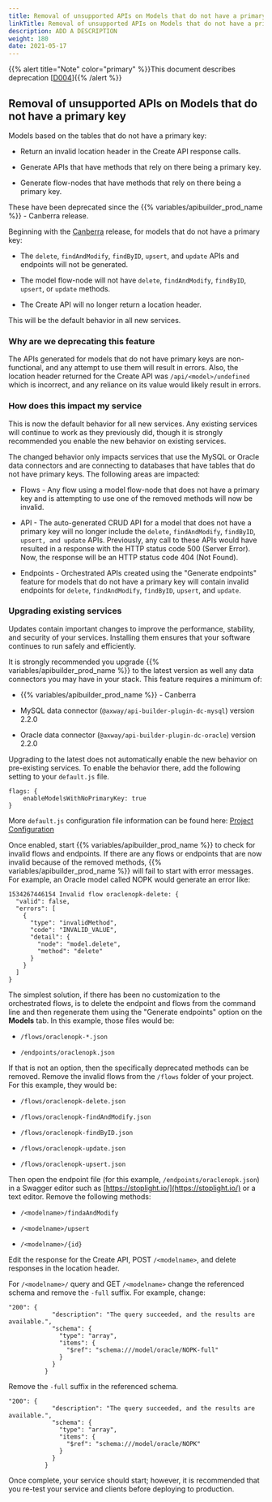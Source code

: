 ```yaml
---
title: Removal of unsupported APIs on Models that do not have a primary key
linkTitle: Removal of unsupported APIs on Models that do not have a primary key
description: ADD A DESCRIPTION
weight: 180
date: 2021-05-17
---
```


{{% alert title="Note" color="primary" %}}This document describes deprecation \[[D004](/docs/deprecations/#D004)\]{{% /alert %}}

## Removal of unsupported APIs on Models that do not have a primary key

Models based on the tables that do not have a primary key:

* Return an invalid location header in the Create API response calls.

* Generate APIs that have methods that rely on there being a primary key.

* Generate flow-nodes that have methods that rely on there being a primary key.

These have been deprecated since the {{% variables/apibuilder_prod_name %}} - Canberra release.

Beginning with the [Canberra](/docs/release_notes/standalone_-_17_august_2018/) release, for models that do not have a primary key:

* The `delete`, `findAndModify`, `findByID`, `upsert`, and `update` APIs and endpoints will not be generated.

* The model flow-node will not have `delete`, `findAndModify`, `findByID`, `upsert`, or `update` methods.

* The Create API will no longer return a location header.

This will be the default behavior in all new services.

### Why are we deprecating this feature

The APIs generated for models that do not have primary keys are non-functional, and any attempt to use them will result in errors. Also, the location header returned for the Create API was `/api/<model>/undefined` which is incorrect, and any reliance on its value would likely result in errors.

### How does this impact my service

This is now the default behavior for all new services. Any existing services will continue to work as they previously did, though it is strongly recommended you enable the new behavior on existing services.

The changed behavior only impacts services that use the MySQL or Oracle data connectors and are connecting to databases that have tables that do not have primary keys. The following areas are impacted:

* Flows - Any flow using a model flow-node that does not have a primary key and is attempting to use one of the removed methods will now be invalid.

* API - The auto-generated CRUD API for a model that does not have a primary key will no longer include the `delete`, `findAndModify`, `findByID`, `upsert, and update` APIs. Previously, any call to these APIs would have resulted in a response with the HTTP status code 500 (Server Error). Now, the response will be an HTTP status code 404 (Not Found).

* Endpoints - Orchestrated APIs created using the "Generate endpoints" feature for models that do not have a primary key will contain invalid endpoints for `delete`, `findAndModify`, `findByID`, `upsert`, and `update`.

### Upgrading existing services

Updates contain important changes to improve the performance, stability, and security of your services. Installing them ensures that your software continues to run safely and efficiently.

It is strongly recommended you upgrade {{% variables/apibuilder_prod_name %}} to the latest version as well any data connectors you may have in your stack. This feature requires a minimum of:

* {{% variables/apibuilder_prod_name %}} - Canberra

* MySQL data connector (`@axway/api-builder-plugin-dc-mysql`) version 2.2.0

* Oracle data connector (`@axway/api-builder-plugin-dc-oracle`) version 2.2.0

Upgrading to the latest does not automatically enable the new behavior on pre-existing services. To enable the behavior there, add the following setting to your `default.js` file.

```
flags: {
    enableModelsWithNoPrimaryKey: true
}
```

More `default.js` configuration file information can be found here: [Project Configuration](/docs/developer_guide/project/configuration/project_configuration/#flags)

Once enabled, start {{% variables/apibuilder_prod_name %}} to check for invalid flows and endpoints. If there are any flows or endpoints that are now invalid because of the removed methods, {{% variables/apibuilder_prod_name %}} will fail to start with error messages. For example, an Oracle model called NOPK would generate an error like:

```
1534267446154 Invalid flow oraclenopk-delete: {
  "valid": false,
  "errors": [
    {
      "type": "invalidMethod",
      "code": "INVALID_VALUE",
      "detail": {
        "node": "model.delete",
        "method": "delete"
      }
    }
  ]
}
```

The simplest solution, if there has been no customization to the orchestrated flows, is to delete the endpoint and flows from the command line and then regenerate them using the "Generate endpoints" option on the **Models** tab. In this example, those files would be:

* `/flows/oraclenopk-*.json`

* `/endpoints/oraclenopk.json`

If that is not an option, then the specifically deprecated methods can be removed. Remove the invalid flows from the `/flows` folder of your project. For this example, they would be:

* `/flows/oraclenopk-delete.json`

* `/flows/oraclenopk-findAndModify.json`

* `/flows/oraclenopk-findByID.json`

* `/flows/oraclenopk-update.json`

* `/flows/oraclenopk-upsert.json`

Then open the endpoint file (for this example, `/endpoints/oraclenopk.json`) in a Swagger editor such as [https://stoplight.io/](https://stoplight.io/) or a text editor. Remove the following methods:

* `/<modelname>/findaAndModify`

* `/<modelname>/upsert`

* `/<modelname>/{id}`

Edit the response for the Create API, POST `/<modelname>`, and delete responses in the location header.

For `/<modelname>/` query and GET `/<modelname>` change the referenced schema and remove the `-full` suffix. For example, change:

```
"200": {
            "description": "The query succeeded, and the results are available.",
            "schema": {
              "type": "array",
              "items": {
                "$ref": "schema:///model/oracle/NOPK-full"
              }
            }
          }
```

Remove the `-full` suffix in the referenced schema.

```
"200": {
            "description": "The query succeeded, and the results are available.",
            "schema": {
              "type": "array",
              "items": {
                "$ref": "schema:///model/oracle/NOPK"
              }
            }
          }
```

Once complete, your service should start; however, it is recommended that you re-test your service and clients before deploying to production.
